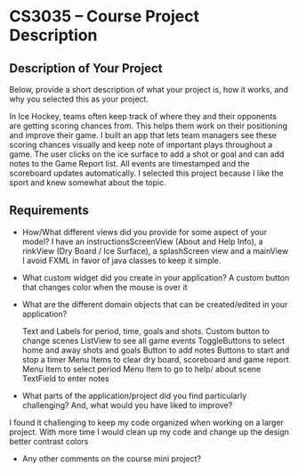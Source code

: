 # CS3035 – Course Project Description

## Description of Your Project

Below, provide a short description of what your project is, how it works, and why you selected this as your project.

In Ice Hockey, teams often keep track of where they and their opponents are getting scoring chances from.
This helps them work on their positioning and improve their game.
I built an app that lets team managers see these scoring chances visually and keep note of important plays throughout a game.
The user clicks on the ice surface to add a shot or goal and can add notes to the Game Report list. 
All events are timestamped and the scoreboard updates automatically. 
I selected this project because I like the sport and knew somewhat about the topic. 

## Requirements

- How/What different views did you provide for some aspect of your model?
    I have an instructionsScreenView (About and Help Info), a rinkView (Dry Board / Ice Surface), a splashScreen view and a mainView
    I avoid FXML in favor of java classes to keep it simple.

- What custom widget did you create in your application?
    A custom button that changes color when the mouse is over it

- What are the different domain objects that can be created/edited in 
your application?

    Text and Labels for period, time, goals and shots.
    Custom button to change scenes
    ListView to see all game events 
    ToggleButtons to select home and away shots and goals
    Button to add notes 
    Buttons to start and stop a timer 
    Menu Items to clear dry board, scoreboard and game report
    Menu Item to select period
    Menu Item to go to help/ about scene
    TextField to enter notes
    

- What parts of the application/project did you find particularly challenging? 
And, what would you have liked to improve?

 I found it challenging to keep my code organized when working on a larger project.
 With more time I would clean up my code and change up the design better contrast colors
 
- Any  other comments on the course mini project?






